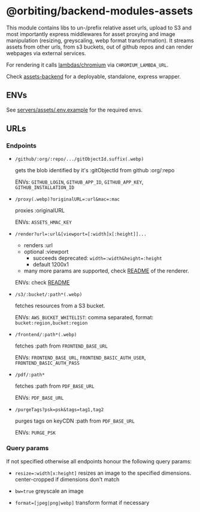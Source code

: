 # @orbiting/backend-modules-assets

This module contains libs to un-/prefix relative asset urls, upload to S3 and most importantly express middlewares for asset proxying and image manipulation (resizing, greyscaling, webp format transformation). It streams assets from other urls, from s3 buckets, out of github repos and can render webpages via external services.

For rendering it calls [lambdas/chromium](lambdas/chromium) via `CHROMIUM_LAMBDA_URL`.

Check [assets-backend](https://github.com/orbiting/assets-backend) for a deployable, standalone, express wrapper.

## ENVs
See [servers/assets/.env.example](servers/assets/.env.example) for the required envs.

## URLs

### Endpoints

- `/github/:org/:repo/.../gitObjectId.suffix(.webp)`

  gets the blob identified by it's :gitObjectId from github :org/:repo

  ENVs: `GITHUB_LOGIN`, `GITHUB_APP_ID`, `GITHUB_APP_KEY`, `GITHUB_INSTALLATION_ID`

- `/proxy(.webp)?originalURL=:url&mac=:mac`

  proxies :originalURL

  ENVs: `ASSETS_HMAC_KEY`

- `/render?url=:url&[viewport=[:width]x[:height]]...`

  - renders :url
  - optional :viewport
    - succeeds deprecated: `width=:width&height=:height`
    - default 1200x1
  - many more params are supported, check [README](lambdas/chromium/README.md) of the renderer.

  ENVs: check [README](lambdas/chromium/README.md)

- `/s3/:bucket/:path*(.webp)`

  fetches resources from a S3 bucket.

  ENVs: `AWS_BUCKET_WHITELIST`: comma separated, format: `bucket:region,bucket:region`

- `/frontend/:path*(.webp)`

  fetches :path from `FRONTEND_BASE_URL`

  ENVs: `FRONTEND_BASE_URL`, `FRONTEND_BASIC_AUTH_USER`, `FRONTEND_BASIC_AUTH_PASS`

- `/pdf/:path*`

  fetches :path from `PDF_BASE_URL`

  ENVs: `PDF_BASE_URL`

- `/purgeTags?psk=psk&tags=tag1,tag2`

  purges tags on keyCDN :path from `PDF_BASE_URL`

  ENVs: `PURGE_PSK`

### Query params

If not specified otherwise all endpoints honour the following query params:
- `resize=:width[x:height]`
  resizes an image to the specified dimensions. center-cropped if dimensions don't match

- `bw=true`
  greyscale an image

- `format=[jpeg|png|webp]`
  transform format if necessary

